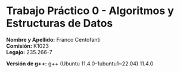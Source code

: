 # Trabajo Práctico 0 - Algoritmos y Estructuras de Datos

**Nombre y Apellido:** Franco Centofanti  
**Comisión:** K1023  
**Legajo:** 235.266-7  

**Versión de g++:**
g++ (Ubuntu 11.4.0-1ubuntu1~22.04) 11.4.0
